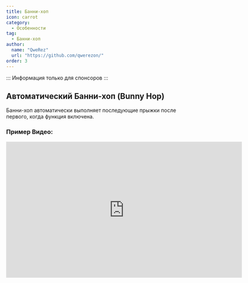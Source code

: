 ```yaml
---
title: Банни-хоп
icon: carrot
category:
  - Особенности
tag:
  - Банни-хоп
author: 
  name: "QweRez"
  url: "https://github.com/qwerezon/"
order: 3
---
```


::: Информация только для спонсоров :::

## Автоматический Банни-хоп (Bunny Hop)

Банни-хоп автоматически выполняет последующие прыжки после первого, когда функция включена.

### Пример Видео:

<div class="iframe-container"><iframe width="640" height="369" src="https://www.youtube.com/embed/Gh2GX23E6dw?list=PL5eI1Tb64p56g27qfYk7VuFTz4FK6YrKa" title="Korepi - Банни-хоп (Спонсор)" frameborder="0" allow="accelerometer; autoplay; clipboard-write; encrypted-media; gyroscope; picture-in-picture; web-share" allowfullscreen></iframe></div>
